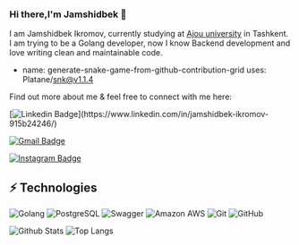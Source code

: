 ### Hi there,I'm Jamshidbek 👋

I am Jamshidbek Ikromov, currently studying at [Ajou university](https://www.ajou.uz/) in Tashkent. I am trying to be a Golang developer, now I know Backend development and love writing clean and maintainable code. 

- name: generate-snake-game-from-github-contribution-grid
  uses: Platane/snk@v1.1.4


Find out more about me & feel free to connect with me here:

[![Linkedin Badge](https://img.shields.io/badge/-IkromovJamshidbek-blue?style=flat&logo=Linkedin&logoColor=white&link=[https://www.linkedin.com/in/jamshidbek-ikromov-915b24246///](https://www.linkedin.com/in/jamshidbek-ikromov-915b24246/))](https://www.linkedin.com/in/jamshidbek-ikromov-915b24246/)

[![Gmail Badge](https://img.shields.io/badge/-jamshidbek1805@gmail.com-c14438?style=flat&logo=Gmail&logoColor=white&link=mailto:jamshidbek1805@gmail.com)](mailto:tjamshidbek1805@gmail.com)

[![Instagram Badge](https://img.shields.io/badge/-_hatsker01-critical?style=flat&logo=instagram&logoColor=white&link=https://instagram.com/_hatsker01)](https://www.instagram.com/_hatsker01)


## ⚡ Technologies

![Golang](https://img.shields.io/badge/-Golang-black?style=flat&logo=golang)
![PostgreSQL](https://img.shields.io/badge/-PostgreSQL-336791?style=flat&logo=postgresql&logoColor=white)
![Swagger](https://img.shields.io/badge/-Swagger-black?style=flat&logo=swagger&logoColor=green)
![Amazon AWS](https://img.shields.io/badge/Amazon%20AWS-232F3E?style=flat&logo=amazon-aws)
![Git](https://img.shields.io/badge/-Git-black?style=flat&logo=git)
![GitHub](https://img.shields.io/badge/-GitHub-181717?style=flat&logo=github)

![Github Stats](https://github-readme-stats.vercel.app/api?username=Hatsker01&count_private=true&show_icons=true&include_all_commits=true&theme=dark)
![Top Langs](https://github-readme-stats.vercel.app/api/top-langs/?username=Hatsker01&hide=TeX&layout=compact&theme=dark) 

